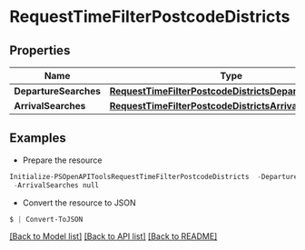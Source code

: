 # RequestTimeFilterPostcodeDistricts
## Properties

Name | Type | Description | Notes
------------ | ------------- | ------------- | -------------
**DepartureSearches** | [**RequestTimeFilterPostcodeDistrictsDepartureSearch[]**](RequestTimeFilterPostcodeDistrictsDepartureSearch.md) |  | [optional] 
**ArrivalSearches** | [**RequestTimeFilterPostcodeDistrictsArrivalSearch[]**](RequestTimeFilterPostcodeDistrictsArrivalSearch.md) |  | [optional] 

## Examples

- Prepare the resource
```powershell
Initialize-PSOpenAPIToolsRequestTimeFilterPostcodeDistricts  -DepartureSearches null `
 -ArrivalSearches null
```

- Convert the resource to JSON
```powershell
$ | Convert-ToJSON
```

[[Back to Model list]](../README.md#documentation-for-models) [[Back to API list]](../README.md#documentation-for-api-endpoints) [[Back to README]](../README.md)

